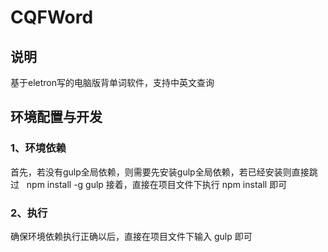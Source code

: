 # CQFWord

## 说明

基于eletron写的电脑版背单词软件，支持中英文查询

## 环境配置与开发

### 1、环境依赖
  首先，若没有gulp全局依赖，则需要先安装gulp全局依赖，若已经安装则直接跳过
    npm install -g gulp
  接着，直接在项目文件下执行 npm install 即可
  
### 2、执行
  确保环境依赖执行正确以后，直接在项目文件下输入
    gulp
  即可
